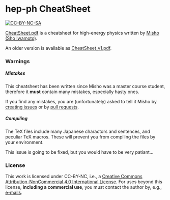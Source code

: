 hep-ph CheatSheet
=================

[![CC-BY-NC-SA](https://i.creativecommons.org/l/by-nc/4.0/88x31.png)](http://creativecommons.org/licenses/by-nc/4.0/)

[CheatSheet.pdf](https://github.com/misho104/hepphCheatSheet/blob/master/CheatSheet.pdf) is a cheatsheet for high-energy physics written by [Misho (Sho Iwamoto)](http://www.misho-web.com).

An older version is available as [CheatSheet_v1.pdf](https://github.com/misho104/hepphCheatSheet/blob/master/CheatSheet_v1.pdf).


### Warnings

##### Mistakes

This cheatsheet has been written since Misho was a master course student, therefore it **must** contain many mistakes, especially hasty ones.

If you find any mistakes, you are (unfortunately) asked to tell it Misho by [creating issues](https://github.com/misho104/QFTCheatSheet/issues) or by [pull requests](https://github.com/misho104/QFTCheatSheet/pulls).


##### Compiling

The TeX files include many Japanese charactors and sentences, and peculiar TeX macros.
These will prevent you from compiling the files by your environment.

This issue is going to be fixed, but you would have to be very patiant...






### License

This work is licensed under CC-BY-NC, i.e., a [Creative Commons Attribution-NonCommercial 4.0 International License](http://creativecommons.org/licenses/by-nc/4.0/).
For uses beyond this license, **including a commercial use**, you must contact the author by, e.g., [e-mails](webmaster@misho-web.com).
